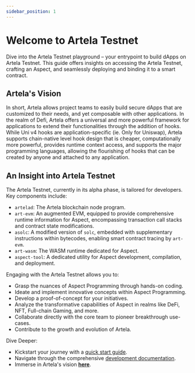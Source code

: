 ```yaml
---
sidebar_position: 1
---
```


# Welcome to Artela Testnet

Dive into the Artela Testnet playground – your entrypoint to build dApps on Artela Testnet. This guide offers insights on accessing the Artela Testnet, crafting an Aspect, and seamlessly deploying and binding it to a smart contract.

## Artela's Vision

In short, Artela allows project teams to easily build secure dApps that are customized to their needs, and yet composable with other applications. In the realm of Defi, Artela offers a universal and more powerful framework for applications to extend their functionalities through the addition of hooks. While Uni v4 hooks are application-specific (ie. Only for Uniswap), Artela supports chain-native level hook design that is cheaper, computationally more powerful, provides runtime context access, and supports the major programming languages, allowing the flourishing of hooks that can be created by anyone and attached to any application.

## An Insight into Artela Testnet

The Artela Testnet, currently in its alpha phase, is tailored for developers. Key components include:

- `artelad`: The Artela blockchain node program.
- `art-evm`: An augmented EVM, equipped to provide comprehensive runtime information for Aspect, encompassing transaction call stacks and contract state modifications.
- `asolc`: A modified version of `solc`, embedded with supplementary instructions within bytecodes, enabling smart contract tracing by `art-evm`.
- `art-wasm`: The WASM runtime dedicated for Aspect.
- `aspect-tool`: A dedicated utility for Aspect development, compilation, and deployment.

Engaging with the Artela Testnet allows you to:

- Grasp the nuances of Aspect Programming through hands-on coding.
- Ideate and implement innovative concepts within Aspect Programming.
- Develop a proof-of-concept for your initiatives.
- Analyze the transformative capabilities of Aspect in realms like DeFi, NFT, Full-chain Gaming, and more.
- Collaborate directly with the core team to pioneer breakthrough use-cases.
- Contribute to the growth and evolution of Artela.

Dive Deeper:

- Kickstart your journey with a [quick start guide](https://docs.artela.network/develop/quick-start).
- Navigate through the comprehensive [development documentation](https://docs.artela.network/develop).
- Immerse in Artela's vision [**here**](https://medium.com/@artela_network/artela-enhance-dapp-functionality-through-aspect-programming-41717e4bac5b).
